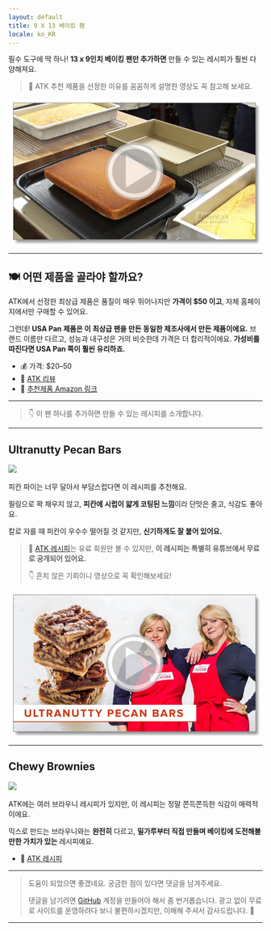 ```yaml
---
layout: default
title: 9 X 13 베이킹 팬
locale: ko_KR
---
```


필수 도구에 딱 하나! **13 x 9인치 베이킹 팬만 추가하면** 만들 수 있는 레시피가 훨씬 다양해져요.

> 🎥 ATK 추천 제품을 선정한 이유를 꼼꼼하게 설명한 영상도 꼭 참고해 보세요.

[![13x9 Baking Pan Review YouTube](/assets/img/baking/equipments/baking_pan_13_9.jpg)](https://youtu.be/jHHl8ggwDjI?si=Ll86k3OVx6vxWdVl)

---

## 🍽️ 어떤 제품을 골라야 할까요?

ATK에서 선정한 최상급 제품은 품질이 매우 뛰어나지만 **가격이 $50 이고**, 자체 홈페이지에서만 구매할 수 있어요.

그런데! **USA Pan 제품은 이 최상급 팬을 만든 동일한 제조사에서 만든 제품이에요.** 브랜드 이름만 다르고, 성능과 내구성은 거의 비슷한데 가격은 더 합리적이에요. **가성비를 따진다면 USA Pan 쪽이 훨씬 유리하죠.**

- 💰 가격: $20–50  
- 🔗 [ATK 리뷰](https://www.americastestkitchen.com/equipment_reviews/1482-13-by-9-inch-baking-pans-slash-dishes)  
- 🛒 [추천제품 Amazon 링크](https://www.amazon.com/dp/B0029JOC6I)

---

> 👇 이 팬 하나를 추가하면 만들 수 있는 레시피를 소개합니다.

---

## Ultranutty Pecan Bars

![](https://live.staticflickr.com/65535/53348463068_75ef632fae_n.jpg)

피칸 파이는 너무 달아서 부담스럽다면 이 레시피를 추천해요.  

필링으로 꽉 채우지 않고, **피칸에 시럽이 얇게 코팅된 느낌**이라 단맛은 줄고, 식감도 좋아요.  

칼로 자를 때 피칸이 우수수 떨어질 것 같지만, **신기하게도 잘 붙어 있어요.**

> 🔗 [ATK 레시피](https://www.americastestkitchen.com/recipes/8571-ultranutty-pecan-bars)는 유료 회원만 볼 수 있지만, **이 레시피는 특별히 유튜브에서 무료로 공개되어 있어요.**  
>
> 👇 흔치 않은 기회이니 영상으로 꼭 확인해보세요!

[![Pecan bar video](/assets/img/baking/equipments/pecan_bar_thumbnail.jpg)](https://youtu.be/mHxbcyKfgJE?si=HimmN3RAaTICdFj1)

---

## Chewy Brownies

![](https://live.staticflickr.com/65535/54542589163_c928aca125_n.jpg)

ATK에는 여러 브라우니 레시피가 있지만, 이 레시피는 정말 쫀득쫀득한 식감이 매력적이에요.

믹스로 만드는 브라우니와는 **완전히** 다르고, **밀가루부터 직접 만들며 베이킹에 도전해볼 만한 가치가 있는** 레시피예요.

- 🔗 [ATK 레시피](https://www.americastestkitchen.com/recipes/5873-chewy-brownies)

---

> 도움이 되었으면 좋겠네요. 궁금한 점이 있다면 댓글을 남겨주세요.
>
> 댓글을 남기려면 [GitHub](http://github.com) 계정을 만들어야 해서 좀 번거롭습니다. 광고 없이 무료로 사이트를 운영하려다 보니 불편하시겠지만, 이해해 주셔서 감사드립니다. 🙂

---
